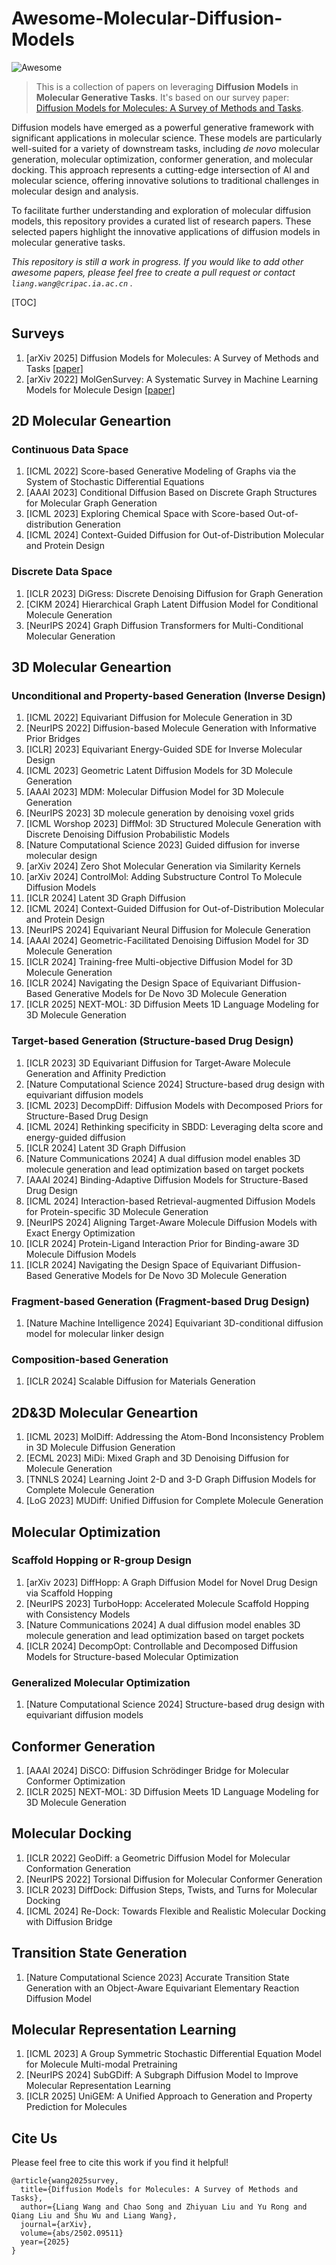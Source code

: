 # Awesome-Molecular-Diffusion-Models

![Awesome](https://cdn.rawgit.com/sindresorhus/awesome/d7305f38d29fed78fa85652e3a63e154dd8e8829/media/badge.svg) 

> This is a collection of papers on leveraging **Diffusion Models** in **Molecular Generative Tasks**. It's based on our survey paper: [Diffusion Models for Molecules: A Survey of Methods and Tasks](https://arxiv.org/pdf/2502.09511).

Diffusion models have emerged as a powerful generative framework with significant applications in molecular science. These models are particularly well-suited for a variety of downstream tasks, including *de novo* molecular generation, molecular optimization, conformer generation, and molecular docking. This approach represents a cutting-edge intersection of AI and molecular science, offering innovative solutions to traditional challenges in molecular design and analysis.

To facilitate further understanding and exploration of molecular diffusion models, this repository provides a curated list of research papers. These selected papers highlight the innovative applications of diffusion models in molecular generative tasks.

*This repository is still a work in progress. If you would like to add other awesome papers, please feel free to create a pull request or contact `liang.wang@cripac.ia.ac.cn` .*

[TOC]

## Surveys

1. [arXiv 2025] Diffusion Models for Molecules: A Survey of Methods and Tasks [[paper]](https://arxiv.org/pdf/2502.09511)
2. [arXiv 2022] MolGenSurvey: A Systematic Survey in Machine Learning Models for Molecule Design [[paper]](https://arxiv.org/pdf/2203.14500)



## 2D Molecular Geneartion

### Continuous Data Space

1. [ICML 2022] Score-based Generative Modeling of Graphs via the System of Stochastic Differential Equations
2. [AAAI 2023] Conditional Diffusion Based on Discrete Graph Structures for Molecular Graph Generation
3. [ICML 2023] Exploring Chemical Space with Score-based Out-of-distribution Generation
4. [ICML 2024] Context-Guided Diffusion for Out-of-Distribution Molecular and Protein Design

### Discrete Data Space

1. [ICLR 2023] DiGress: Discrete Denoising Diffusion for Graph Generation
2. [CIKM 2024] Hierarchical Graph Latent Diffusion Model for Conditional Molecule Generation
3. [NeurIPS 2024] Graph Diffusion Transformers for Multi-Conditional Molecular Generation



## 3D Molecular Geneartion

### Unconditional and Property-based Generation (Inverse Design)

1. [ICML 2022] Equivariant Diffusion for Molecule Generation in 3D
1. [NeurIPS 2022] Diffusion-based Molecule Generation with Informative Prior Bridges
1. [ICLR] 2023] Equivariant Energy-Guided SDE for Inverse Molecular Design
1. [ICML 2023] Geometric Latent Diffusion Models for 3D Molecule Generation
1. [AAAI 2023] MDM: Molecular Diffusion Model for 3D Molecule Generation
1. [NeurIPS 2023] 3D molecule generation by denoising voxel grids
1. [ICML Worshop 2023] DiffMol: 3D Structured Molecule Generation with Discrete Denoising Diffusion Probabilistic Models
1. [Nature Computational Science 2023] Guided diffusion for inverse molecular design
1. [arXiv 2024] Zero Shot Molecular Generation via Similarity Kernels
1. [arXiv 2024] ControlMol: Adding Substructure Control To Molecule Diffusion Models
1. [ICLR 2024] Latent 3D Graph Diffusion
1. [ICML 2024] Context-Guided Diffusion for Out-of-Distribution Molecular and Protein Design
1. [NeurIPS 2024] Equivariant Neural Diffusion for Molecule Generation
1. [AAAI 2024] Geometric-Facilitated Denoising Diffusion Model for 3D Molecule Generation
1. [ICLR 2024] Training-free Multi-objective Diffusion Model for 3D Molecule Generation
1. [ICLR 2024] Navigating the Design Space of Equivariant Diffusion-Based Generative Models for De Novo 3D Molecule Generation
1. [ICLR 2025] NEXT-MOL: 3D Diffusion Meets 1D Language Modeling for 3D Molecule Generation

### Target-based Generation (Structure-based Drug Design)

1. [ICLR 2023] 3D Equivariant Diffusion for Target-Aware Molecule Generation and Affinity Prediction
2. [Nature Computational Science 2024] Structure-based drug design with equivariant diffusion models
3. [ICML 2023] DecompDiff: Diffusion Models with Decomposed Priors for Structure-Based Drug Design
4. [ICML 2024] Rethinking specificity in SBDD: Leveraging delta score and energy-guided diffusion
5. [ICLR 2024] Latent 3D Graph Diffusion
6. [Nature Communications 2024] A dual diffusion model enables 3D molecule generation and lead optimization based on target pockets
7. [AAAI 2024] Binding-Adaptive Diffusion Models for Structure-Based Drug Design
8. [ICML 2024] Interaction-based Retrieval-augmented Diffusion Models for Protein-specific 3D Molecule Generation
9. [NeurIPS 2024] Aligning Target-Aware Molecule Diffusion Models with Exact Energy Optimization
10. [ICLR 2024] Protein-Ligand Interaction Prior for Binding-aware 3D Molecule Diffusion Models
11. [ICLR 2024] Navigating the Design Space of Equivariant Diffusion-Based Generative Models for De Novo 3D Molecule Generation

### Fragment-based Generation (Fragment-based Drug Design)

1. [Nature Machine Intelligence 2024] Equivariant 3D-conditional diffusion model for molecular linker design

### Composition-based Generation

1. [ICLR 2024] Scalable Diffusion for Materials Generation



## 2D\&3D Molecular Geneartion

1. [ICML 2023] MolDiff: Addressing the Atom-Bond Inconsistency Problem in 3D Molecule Diffusion Generation
2. [ECML 2023] MiDi: Mixed Graph and 3D Denoising Diffusion for Molecule Generation
3. [TNNLS 2024] Learning Joint 2-D and 3-D Graph Diffusion Models for Complete Molecule Generation
4. [LoG 2023] MUDiff: Unified Diffusion for Complete Molecule Generation



## Molecular Optimization

### Scaffold Hopping or R-group Design

1. [arXiv 2023] DiffHopp: A Graph Diffusion Model for Novel Drug Design via Scaffold Hopping
2. [NeurIPS 2023] TurboHopp: Accelerated Molecule Scaffold Hopping with Consistency Models
3. [Nature Communications 2024] A dual diffusion model enables 3D molecule generation and lead optimization based on target pockets
4. [ICLR 2024] DecompOpt: Controllable and Decomposed Diffusion Models for Structure-based Molecular Optimization

### Generalized Molecular Optimization

1. [Nature Computational Science 2024] Structure-based drug design with equivariant diffusion models



## Conformer Generation

1. [AAAI 2024] DiSCO: Diffusion Schrödinger Bridge for Molecular Conformer Optimization
2. [ICLR 2025] NEXT-MOL: 3D Diffusion Meets 1D Language Modeling for 3D Molecule Generation



## Molecular Docking

1. [ICLR 2022] GeoDiff: a Geometric Diffusion Model for Molecular Conformation Generation
2. [NeurIPS 2022] Torsional Diffusion for Molecular Conformer Generation
3. [ICLR 2023] DiffDock: Diffusion Steps, Twists, and Turns for Molecular Docking
4. [ICML 2024] Re-Dock: Towards Flexible and Realistic Molecular Docking with Diffusion Bridge



## Transition State Generation

1. [Nature Computational Science 2023] Accurate Transition State Generation with an Object-Aware Equivariant Elementary Reaction Diffusion Model



## Molecular Representation Learning

1. [ICML 2023] A Group Symmetric Stochastic Differential Equation Model for Molecule Multi-modal Pretraining
2. [NeurIPS 2024] SubGDiff: A Subgraph Diffusion Model to Improve Molecular Representation Learning
3. [ICLR 2025] UniGEM: A Unified Approach to Generation and Property Prediction for Molecules



## Cite Us

Please feel free to cite this work if you find it helpful!

```
@article{wang2025survey,
  title={Diffusion Models for Molecules: A Survey of Methods and Tasks},
  author={Liang Wang and Chao Song and Zhiyuan Liu and Yu Rong and Qiang Liu and Shu Wu and Liang Wang},
  journal={arXiv},
  volume={abs/2502.09511}
  year={2025}
}
```
